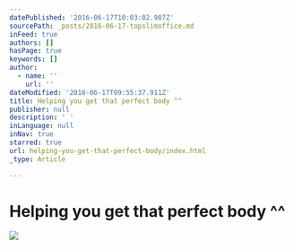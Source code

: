 ```yaml
---
datePublished: '2016-06-17T10:03:02.907Z'
sourcePath: _posts/2016-06-17-topslimoffice.md
inFeed: true
authors: []
hasPage: true
keywords: []
author:
  - name: ''
    url: ''
dateModified: '2016-06-17T09:55:37.911Z'
title: Helping you get that perfect body ^^
publisher: null
description: ' '
inLanguage: null
inNav: true
starred: true
url: helping-you-get-that-perfect-body/index.html
_type: Article

---
```

# Helping you get that perfect body ^^
![ ](https://the-grid-user-content.s3-us-west-2.amazonaws.com/bf9d3b85-674f-44d4-a2f6-f1843ba491f3.png)